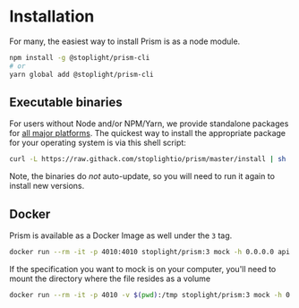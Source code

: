 # Installation

For many, the easiest way to install Prism is as a node module.

```bash
npm install -g @stoplight/prism-cli
# or
yarn global add @stoplight/prism-cli
```

## Executable binaries

For users without Node and/or NPM/Yarn, we provide standalone packages for [all major platforms](https://github.com/stoplightio/prism/releases). The quickest way to install the appropriate package for your operating system is via this shell script:

```bash
curl -L https://raw.githack.com/stoplightio/prism/master/install | sh
```

Note, the binaries do _not_ auto-update, so you will need to run it again to install new versions.

## Docker

Prism is available as a Docker Image as well under the `3` tag.

```bash
docker run --rm -it -p 4010:4010 stoplight/prism:3 mock -h 0.0.0.0 api.oas3.yml
```

If the specification you want to mock is on your computer, you'll need to mount the directory where the file resides as a volume

```bash
docker run --rm -it -p 4010 -v $(pwd):/tmp stoplight/prism:3 mock -h 0.0.0.0 "/tmp/api.oas3.yml"
```
